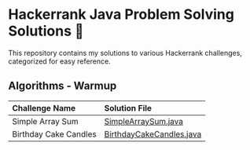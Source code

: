 # Hackerrank Java Problem Solving Solutions 🧩

This repository contains my solutions to various Hackerrank challenges, categorized for easy reference.


## Algorithms - Warmup

| Challenge Name | Solution File |
| :--- | :--- |
| Simple Array Sum | [SimpleArraySum.java](./algorithms/warmup/simplearraysum.java) |
| Birthday Cake Candles | [BirthdayCakeCandles.java](./algorithms/warmup/BirthdayCakeCandles.java) |
